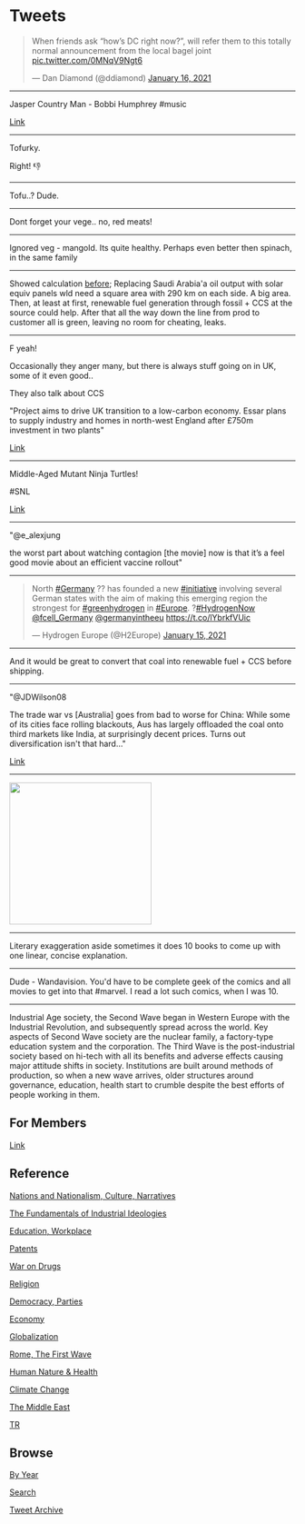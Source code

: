 # Tweets

<blockquote class="twitter-tweet"><p lang="en" dir="ltr">When friends ask “how’s DC right now?”, will refer them to this totally normal announcement from the local bagel joint <a href="https://t.co/0MNqV9Ngt6">pic.twitter.com/0MNqV9Ngt6</a></p>&mdash; Dan Diamond (@ddiamond) <a href="https://twitter.com/ddiamond/status/1350238464273485827?ref_src=twsrc%5Etfw">January 16, 2021</a></blockquote> <script async src="https://platform.twitter.com/widgets.js" charset="utf-8"></script>

---

Jasper Country Man - Bobbi Humphrey \#music

[Link](https://youtu.be/O2wlN1TLql8)

---

Tofurky.

Right! 👎

---

Tofu..? Dude. 

---

Dont forget your vege.. no, red meats! 

---

Ignored veg - mangold. Its quite healthy. Perhaps even better then
spinach, in the same family

---

Showed calculation [before](2020/07/h2-numbers.md#arabia); Replacing
Saudi Arabia'a oil output with solar equiv panels wld need a square
area with 290 km on each side. A big area. Then, at least at first,
renewable fuel generation through fossil + CCS at the source could
help. After that all the way down the line from prod to customer all
is green, leaving no room for cheating, leaks.

---

F yeah!

Occasionally they anger many, but there is always stuff going on in
UK, some of it even good..

They also talk about CCS

"Project aims to drive UK transition to a low-carbon economy. Essar
plans to supply industry and homes in north-west England after £750m
investment in two plants"

[Link](https://www.ft.com/content/23170b57-1a08-40c8-a30f-c4eb0e9461da)

---

Middle-Aged Mutant Ninja Turtles!

\#SNL

[Link](https://youtu.be/2xRJrfWXNjc)

---

"@e_alexjung

the worst part about watching contagion [the movie] now is that it’s a feel good
movie about an efficient vaccine rollout"

---

<blockquote class="twitter-tweet"><p lang="en" dir="ltr">North <a href="https://twitter.com/hashtag/Germany?src=hash&amp;ref_src=twsrc%5Etfw">#Germany</a> ?? has founded a new <a href="https://twitter.com/hashtag/initiative?src=hash&amp;ref_src=twsrc%5Etfw">#initiative</a> involving several German states with the aim of making this emerging region the strongest for <a href="https://twitter.com/hashtag/greenhydrogen?src=hash&amp;ref_src=twsrc%5Etfw">#greenhydrogen</a> in <a href="https://twitter.com/hashtag/Europe?src=hash&amp;ref_src=twsrc%5Etfw">#Europe</a>. ?<a href="https://twitter.com/hashtag/HydrogenNow?src=hash&amp;ref_src=twsrc%5Etfw">#HydrogenNow</a> <a href="https://twitter.com/fcell_Germany?ref_src=twsrc%5Etfw">@fcell_Germany</a> <a href="https://twitter.com/germanyintheeu?ref_src=twsrc%5Etfw">@germanyintheeu</a> <a href="https://t.co/lYbrkfVUic">https://t.co/lYbrkfVUic</a></p>&mdash; Hydrogen Europe (@H2Europe) <a href="https://twitter.com/H2Europe/status/1349997393048002566?ref_src=twsrc%5Etfw">January 15, 2021</a></blockquote> <script async src="https://platform.twitter.com/widgets.js" charset="utf-8"></script>

---

And it would be great to convert that coal into renewable fuel + CCS
before shipping. 

---

"@JDWilson08

The trade war vs [Australia] goes from bad to worse for China: While
some of its cities face rolling blackouts, Aus has largely offloaded
the coal onto third markets like India, at surprisingly decent
prices. Turns out diversification isn't that hard..."

[Link](https://twitter.com/JDWilson08/status/1349969415333314562)

---

<img width="250" src="https://pbs.twimg.com/media/Errpre1XUAAd36y?format=jpg&name=small"/>

---

Literary exaggeration aside sometimes it does 10 books to come up with
one linear, concise explanation. 

---

Dude - Wandavision. You'd have to be complete geek of the comics and
all movies to get into that \#marvel. I read a lot such comics, when I
was 10.

---

Industrial Age society, the Second Wave began in Western Europe with
the Industrial Revolution, and subsequently spread across the
world. Key aspects of Second Wave society are the nuclear family, a
factory-type education system and the corporation. The Third Wave is
the post-industrial society based on hi-tech with all its benefits and
adverse effects causing major attitude shifts in society. Institutions
are built around methods of production, so when a new wave arrives,
older structures around governance, education, health start to crumble
despite the best efforts of people working in them.

## For Members

[Link](https://thirdwave-members.herokuapp.com)

## Reference

[Nations and Nationalism, Culture, Narratives](/2013/02/nations-and-nationalism.md)

[The Fundamentals of Industrial Ideologies](/2011/04/fundamentals-of-industrial-ideologies.md)

[Education, Workplace](2017/09/education-workplace.md)

[Patents](/2018/09/patents.md)

[War on Drugs](/2019/11/war-on-drugs.md)

[Religion](/2015/04/god-religion.md)

[Democracy, Parties](/2016/11/democracy.md)

[Economy](/2018/05/economy.md)

[Globalization](/2018/09/globalization.md)

[Rome, The First Wave](/2017/12/rome.md)

[Human Nature & Health](/2020/07/human-nature.md)

[Climate Change](/2018/12/climate.md)

[The Middle East](/2019/07/middleeast.md)

[TR](../tr)

## Browse

[By Year](years.md)

[Search](search.html)

[Tweet Archive](/tweets/README.md)


